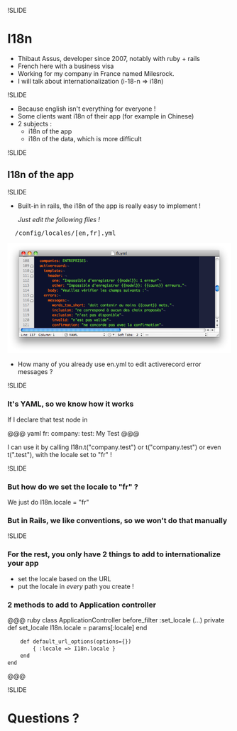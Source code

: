!SLIDE

# I18n

* Thibaut Assus, developer since 2007, notably with ruby + rails
* French here with a business visa
* Working for my company in France named Milesrock.
* I will talk about internationalization (i-18-n => i18n)

!SLIDE

* Because english isn't everything for everyone !
* Some clients want i18n of their app (for example in Chinese)
* 2 subjects :
  * i18n of the app
  * i18n of the data, which is more difficult

!SLIDE

## I18n of the app

!SLIDE

* Built-in in rails, the i18n of the app is really easy to implement !

  *Just edit the following files !*

<pre>
  /config/locales/[en,fr].yml
</pre>

![I18n Fr.Yml](../images/i18n-fr.yml.png)

* How many of you already use en.yml to edit activerecord error messages ?

!SLIDE

### It's YAML, so we know how it works

If I declare that test node in

@@@ yaml
  fr:
    company:
      test: My Test
@@@

I can use it by calling I18n.t("company.test") or t("company.test") or even t(".test"),
with the locale set to "fr" !

!SLIDE

### But how do we set the locale to "fr" ?

We just do I18n.locale = "fr"

### But in Rails, we like conventions, so we won't do that manually

!SLIDE
### For the rest, you only have 2 things to add to internationalize your app

* set the locale based on the URL
* put the locale in *every* path you create !

### 2 methods to add to Application controller

@@@ ruby
    class ApplicationController
        before_filter :set_locale
        (...)
        private
        def set_locale
            I18n.locale = params[:locale]
        end

        def default_url_options(options={})
            { :locale => I18n.locale }
        end
    end
@@@

!SLIDE

# Questions ?